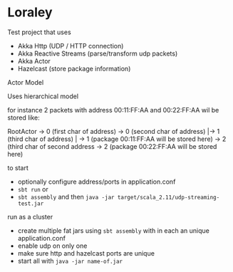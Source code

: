 # Loraley

Test project that uses
 - Akka Http (UDP / HTTP connection)
 - Akka Reactive Streams (parse/transform udp packets)
 - Akka Actor
 - Hazelcast (store package information)
 
Actor Model

Uses hierarchical model 

for instance 2 packets with address 00:11:FF:AA and 00:22:FF:AA wil be stored like:

RootActor
 \-> 0 (first char of address)
   \-> 0 (second char of address)
     |-> 1 (third char of address)
     |  \-> 1 (package 00:11:FF:AA will be stored here)
     \-> 2 (third char of second address
        \-> 2 (package 00:22:FF:AA will be stored here)
        

to start
 - optionally configure address/ports in application.conf
 - `sbt run` or
 - `sbt assembly` and then `java -jar target/scala_2.11/udp-streaming-test.jar`

run as a cluster
 - create multiple fat jars using `sbt assembly` with in each an unique application.conf
  - enable udp on only one
  - make sure http and hazelcast ports are unique 
  - start all with `java -jar name-of.jar`
 
